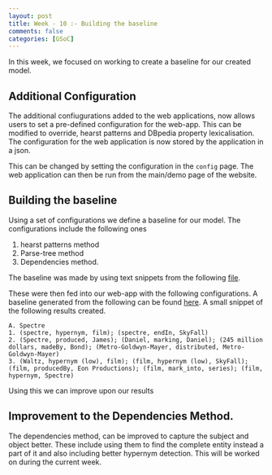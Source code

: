 ```yaml
---
layout: post
title: Week - 10 :- Building the baseline
comments: false
categories: [GSoC]
---
```


In this week, we focused on working to create a baseline for our created model.

## Additional Configuration
The additional confiugurations added to the web applications, now allows users to set a pre-defined configuration for the web-app. This can be modified to override, hearst patterns and DBpedia property lexicalisation. The configuration for the web application is now stored by the application in a json. 

This can be changed by setting the configuration in the `config` page. The web application can then be run from the main/demo page of the website. 

## Building the baseline
Using a set of configurations we define a baseline for our model. The configurations include the following ones
1. hearst patterns method
2. Parse-tree method
3. Dependencies method. 

The baseline was made by using text snippets from the following [file](https://worksheets.codalab.org/rest/bundles/0xb4ab264671fe4e3bae00e9367a88eaeb/contents/blob/). 

These were then fed into our web-app with the following configurations. A baseline generated from the following can be found [here](https://github.com/sahitpj/GSoC-codebase/blob/master/tests/webApp-baseline-results.txt). A small snippet of the following results created.

```
A. Spectre
1. (spectre, hypernym, film); (spectre, endIn, SkyFall)
2. (Spectre, produced, James); (Daniel, marking, Daniel); (245 million dollars, madeBy, Bond); (Metro-Goldwyn-Mayer, distributed, Metro-Goldwyn-Mayer)
3. (Waltz, hypernym (low), film); (film, hypernym (low), SkyFall); (film, producedBy, Eon Productions); (film, mark_into, series); (film, hypernym, Spectre)
```

Using this we can improve upon our results

## Improvement to the Dependencies Method. 

The dependencies method, can be improved to capture the subject and object better. These include using them to find the complete entity instead a part of it and also including better hypernym detection. This will be worked on during the current week.


